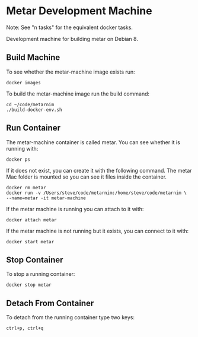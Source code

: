 
Metar Development Machine
=========================

Note: See "n tasks" for the equivalent docker tasks.

Development machine for building metar on Debian 8.

Build Machine
-------------

To see whether the metar-machine image exists run:

```
docker images
```

To build the metar-machine image run the build command:

```
cd ~/code/metarnim
./build-docker-env.sh
```

Run Container
-------------

The metar-machine container is called metar. You can see whether
it is running with:

```
docker ps
```

If it does not exist, you can create it with the following command.
The metar Mac folder is mounted so you can see it files inside the
container.

```
docker rm metar
docker run -v /Users/steve/code/metarnim:/home/steve/code/metarnim \
--name=metar -it metar-machine
```

If the metar machine is running you can attach to it with:

```
docker attach metar
```

If the metar machine is not running but it exists, you can connect to
it with:

```
docker start metar
```

Stop Container
--------------

To stop a running container:

```
docker stop metar
```

Detach From Container
---------------------

To detach from the running container type two keys:

```
ctrl+p, ctrl+q
```
